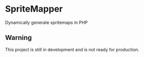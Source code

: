 # SpriteMapper
Dynamically generate spritemaps in PHP

Warning
-----
This project is still in development and is not ready for production.
